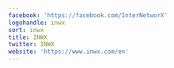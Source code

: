 ```yaml
---
facebook: 'https://facebook.com/InterNetworX'
logohandle: inwx
sort: inwx
title: INWX
twitter: INWX
website: 'https://www.inwx.com/en'
---
```

